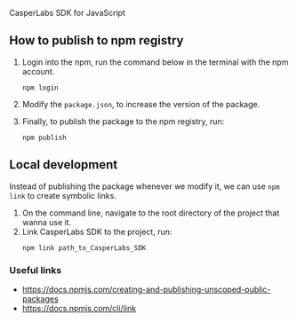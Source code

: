 CasperLabs SDK for JavaScript

## How to publish to npm registry

1. Login into the npm, run the command below in the terminal with the npm account.

   ```console
   npm login
   ```

2. Modify the `package.json`, to increase the version of the package.

3. Finally, to publish the package to the npm registry, run:
   ```console
   npm publish
   ```

## Local development

Instead of publishing the package whenever we modify it, we can use `npm link` to create symbolic links.

1. On the command line, navigate to the root directory of the project that wanna use it.
2. Link CasperLabs SDK to the project, run:
   ```console
   npm link path_to_CasperLabs_SDK
   ```

### Useful links

- https://docs.npmjs.com/creating-and-publishing-unscoped-public-packages
- https://docs.npmjs.com/cli/link
